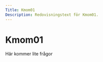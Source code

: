 ```yaml
---
Title: Kmom01
Description: Redovisningstext för Kmom01.
---
```


Kmom01
==========================

Här kommer lite frågor